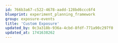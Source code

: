 ```yaml
---
id: 766b3a67-c522-4678-aadd-128bd6ccc6f4
blueprint: experiment_planning_framework
group: exposure-events
title: 'Custom Exposure'
updated_by: 0c3a318b-936a-4cbd-8fdf-771a90c297f0
updated_at: 1741638262
---
```

